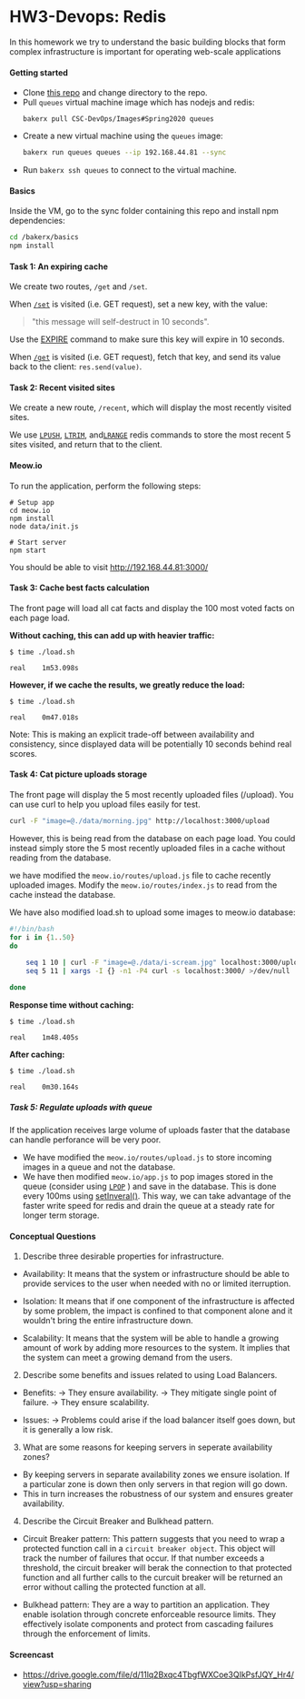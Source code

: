 HW3-Devops: Redis
=========================

In this homework we try to understand the basic building blocks that form complex infrastructure is important for operating web-scale applications

#### Getting started

* Clone [this repo](https://github.ncsu.edu/rmdcosta/HW3-DevOps.git) and change directory to the repo.
* Pull `queues` virtual machine image which has nodejs and redis:
  ```
  bakerx pull CSC-DevOps/Images#Spring2020 queues
  ```
* Create a new virtual machine using the `queues` image:
  ```bash
  bakerx run queues queues --ip 192.168.44.81 --sync
  ```
* Run `bakerx ssh queues` to connect to the virtual machine.

#### Basics

Inside the VM, go to the sync folder containing this repo and install npm dependencies:
  ```bash
  cd /bakerx/basics
  npm install
  ```

#### Task 1: An expiring cache

We create two routes, `/get` and `/set`.

When [`/set`](http://192.168.44.81:3003/set) is visited (i.e. GET request), set a new key, with the value:
> "this message will self-destruct in 10 seconds".

Use the [EXPIRE](https://redis.io/commands/expire) command to make sure this key will expire in 10 seconds.

When [`/get`](http://192.168.44.81:3003/get) is visited (i.e. GET request), fetch that key, and send its value back to the client: `res.send(value)`.

#### Task 2: Recent visited sites

We create a new route, `/recent`, which will display the most recently visited sites.

We use [`LPUSH`](https://redis.io/commands/lpush), [`LTRIM`](https://redis.io/commands/ltrim), and[`LRANGE`](https://redis.io/commands/lrange) redis commands to store the most recent 5 sites visited, and return that to the client.

#### Meow.io

To run the application, perform the following steps:

```
# Setup app
cd meow.io
npm install 
node data/init.js

# Start server
npm start
```

You should be able to visit http://192.168.44.81:3000/

#### Task 3: Cache best facts calculation

The front page will load all cat facts and display the 100 most voted facts on each page load.

__Without caching, this can add up with heavier traffic:__

```
$ time ./load.sh 

real	1m53.098s
```

__However, if we cache the results, we greatly reduce the load:__

```
$ time ./load.sh 

real	0m47.018s
```

Note: This is making an explicit trade-off between availability and consistency, since displayed data will be potentially 10 seconds behind real scores.

#### Task 4: Cat picture uploads storage
 
The front page will display the 5 most recently uploaded files (/upload).
You can use curl to help you upload files easily for test.
```bash
curl -F "image=@./data/morning.jpg" http://localhost:3000/upload
```

However, this is being read from the database on each page load. You could instead simply store the 5 most recently uploaded files in a cache without reading from the database.

we have modified the `meow.io/routes/upload.js` file to cache recently uploaded images. Modify the `meow.io/routes/index.js` to read from the cache instead the database.

We have also modified load.sh to upload some images to meow.io database:
```bash
#!/bin/bash
for i in {1..50}
do
    
    seq 1 10 | curl -F "image=@./data/i-scream.jpg" localhost:3000/upload
    seq 5 11 | xargs -I {} -n1 -P4 curl -s localhost:3000/ >/dev/null

done
```

__Response time without caching:__
```
$ time ./load.sh 

real	1m48.405s
```

__After caching:__
```
$ time ./load.sh 

real	0m30.164s
```

##### Task 5: Regulate uploads with queue

If the application receives large volume of uploads faster that the database can handle perforance will be very poor.

* We have modified the `meow.io/routes/upload.js` to store incoming images in a queue and not the database. 
* We have then modified `meow.io/app.js` to pop images stored in the queue (consider using  [`LPOP`](https://redis.io/commands/lpop) ) and save in the database. This is done every 100ms using [setInveral()](https://javascript.info/settimeout-setinterval#setinterval). This way, we can take advantage of the faster write speed for redis and drain the queue at a steady rate for longer term storage.

#### Conceptual Questions

1. Describe three desirable properties for infrastructure.
  * Availability: It means that the system or infrastructure should be able to provide services to the user when needed with no or limited iterruption.
  
  * Isolation: It means that if one component of the infrastructure is affected by some problem, the impact is confined to that component alone and it wouldn't bring the entire infrastructure down.
  
  * Scalability: It means that the system will be able to handle a growing amount of work by adding more resources to the system. It implies that the system can meet a growing demand from the users.
  
2. Describe some benefits and issues related to using Load Balancers.
  * Benefits:
    -> They ensure availability.
    -> They mitigate single point of failure.
    -> They ensure scalability.
    
  * Issues:
    -> Problems could arise if the load balancer itself goes down, but it is generally a low risk.
    
3. What are some reasons for keeping servers in seperate availability zones?
  * By keeping servers in separate availability zones we ensure isolation. If a particular zone is down then only servers in that region will go down.
  * This in turn increases the robustness of our system and ensures greater availability.
  
4. Describe the Circuit Breaker and Bulkhead pattern.
  * Circuit Breaker pattern: This pattern suggests that you need to wrap a protected function call in a `circuit breaker object`. This object will track the number of failures that occur. If that number exceeds a threshold, the circuit breaker will berak the connection to that protected function and all further calls to the curcuit breaker will be returned an error without calling the protected function at all.
  
  * Bulkhead pattern: They are a way to partition an application. They enable isolation through concrete enforceable resource limits. They effectively isolate components and protect from cascading failures through the enforcement of limits.

#### Screencast
* https://drive.google.com/file/d/11lq2Bxqc4TbgfWXCoe3QIkPsfJQY_Hr4/view?usp=sharing


